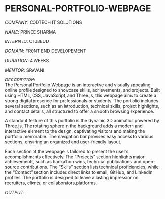 # PERSONAL-PORTFOLIO-WEBPAGE

*COMPANY*: CODTECH IT SOLUTIONS

*NAME*: PRINCE SHARMA

*INTERN ID*: CT08EUD

*DOMAIN*: FRONT END DEVELOPEMENT

*DURATION*: 4 WEEKS

*MENTOR*: SRAVANI

*DESCRIPTION*:  
The Personal Portfolio Webpage is an interactive and visually appealing online profile designed to showcase skills, achievements, and projects. Built using HTML, CSS, JavaScript, and Three.js, this webpage aims to create a strong digital presence for professionals or students. The portfolio includes several sections, such as an introduction, technical skills, project highlights, and contact details, all structured to offer a smooth browsing experience.

A standout feature of this portfolio is the dynamic 3D animation powered by Three.js. The rotating sphere in the background adds a modern and interactive element to the design, captivating visitors and making the portfolio memorable. The navigation bar provides easy access to various sections, ensuring an organized and user-friendly layout.

Each section of the webpage is tailored to present the user’s accomplishments effectively. The “Projects” section highlights major achievements, such as hackathon wins, technical publications, and open-source contributions. The “Skills” section lists technical proficiencies, while the “Contact” section includes direct links to email, GitHub, and LinkedIn profiles. The portfolio is designed to leave a lasting impression on recruiters, clients, or collaborators.platforms.

*OUTPUT*:
